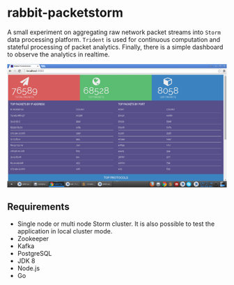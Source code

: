# rabbit-packetstorm

A small experiment on aggregating raw network packet streams into ```Storm``` data processing platform. ```Trident``` is used for continuous computation and stateful processing of packet analytics. Finally, there is a simple dashboard to observe the analytics in realtime.

![](https://github.com/bhnedo/rabbit-packetstorm/blob/master/rabbit-packetstorm.png)

## Requirements
* Single node or multi node Storm cluster. It is also possible to test the application in local cluster mode.
* Zookeeper
* Kafka
* PostgreSQL
* JDK 8
* Node.js
* Go

